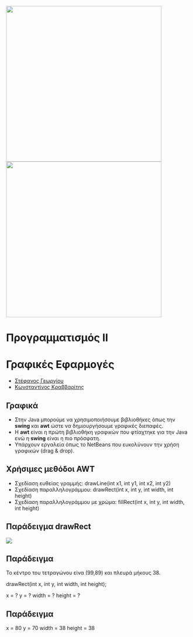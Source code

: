 <img src="media/AUEB_logo.jpg" width="425" /> <img src="media/BA_Lab.png" width="425" />
# Προγραμματισμός ΙΙ
# Γραφικές Εφαρμογές

* [Στέφανος Γεωργίου](https://www.balab.aueb.gr/stefanos-georgiou.html)
* [Κωνσταντίνος Κραββαρίτης](https://www.balab.aueb.gr/konstantinos-kravvaritis.html)


## Γραφικά

* Στην Java μπορούμε να χρησιμοποιήσουμε βιβλιοθήκες όπως την __swing__ και __awt__ ώστε να δημιουργήσουμε
γραφικές διεπαφές.
* Η __awt__ είναι η πρώτη βιβλιοθήκη γραφικών που φτίαχτηκε για την Java ενώ η __swing__
είναι η πιο πρόσφατη. 
* Υπάρχουν εργαλεία όπως το NetBeans που ευκολύνουν την χρήση γραφικών (drag & drop).


## Χρήσιμες μεθόδοι AWT

* Σχεδίαση ευθείας γραμμής: drawLine(int x1, int y1, int x2, int y2)
* Σχεδίαση παραλληλογράμμου: drawRect(int x, int y, int width, int height)
* Σχεδίαση παραλληλογράμμου με χρώμα: fillRect(int x, int y, int width, int height)


## Παράδειγμα drawRect

![](media/coordinates.png)


## Παράδειγμα

Το κέντρο του τετραγώνου είνα (99,89) και πλευρά μήκους 38.

drawRect(int x, int y, int width, int height);

x = ? 
y = ?
width = ? 
height = ?


## Παράδειγμα

x = 80
y = 70
width = 38
height = 38
